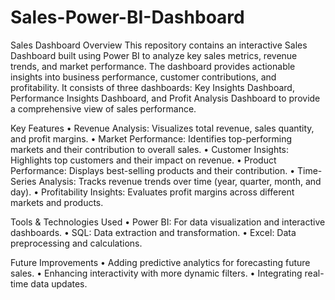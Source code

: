 # Sales-Power-BI-Dashboard
Sales Dashboard
Overview
This repository contains an interactive Sales Dashboard built using Power BI to analyze key sales metrics, revenue trends, and market performance. The dashboard provides actionable insights into business performance, customer contributions, and profitability. It consists of three dashboards: Key Insights Dashboard, Performance Insights Dashboard, and Profit Analysis Dashboard to provide a comprehensive view of sales performance.

Key Features
•	Revenue Analysis: Visualizes total revenue, sales quantity, and profit margins.
•	Market Performance: Identifies top-performing markets and their contribution to overall sales.
•	Customer Insights: Highlights top customers and their impact on revenue.
•	Product Performance: Displays best-selling products and their contribution.
•	Time-Series Analysis: Tracks revenue trends over time (year, quarter, month, and day).
•	Profitability Insights: Evaluates profit margins across different markets and products.

Tools & Technologies Used
•	Power BI: For data visualization and interactive dashboards.
•	SQL: Data extraction and transformation.
•	Excel: Data preprocessing and calculations.

Future Improvements
•	Adding predictive analytics for forecasting future sales.
•	Enhancing interactivity with more dynamic filters.
•	Integrating real-time data updates.

